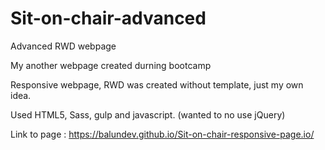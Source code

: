 # Sit-on-chair-advanced
Advanced RWD webpage

My another webpage created durning bootcamp

Responsive webpage, RWD was created without template, just my own idea.

Used HTML5, Sass, gulp and javascript. (wanted to no use jQuery)

Link to page : https://balundev.github.io/Sit-on-chair-responsive-page.io/
